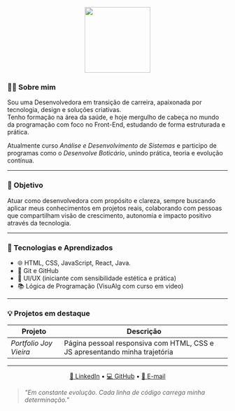 <!-- Capa -->
<p align="center">
  <img src="https://github.com/JOYVIEIR4/JOYVIEIR4/blob/main/minha-capa.jpg?raw=true) alt="Vieira logo dourado" width="150" />
</p>

### 👩‍💻 Sobre mim

Sou uma Desenvolvedora em transição de carreira, apaixonada por tecnologia, design e soluções criativas.  
Tenho formação na área da saúde, e hoje mergulho de cabeça no mundo da programação com foco no Front-End, estudando de forma estruturada e prática.

Atualmente curso *Análise e Desenvolvimento de Sistemas* e participo de programas como o *Desenvolve Boticário*, unindo prática, teoria e evolução contínua.

---

### 🎯 Objetivo

Atuar como desenvolvedora com propósito e clareza, sempre buscando aplicar meus conhecimentos em projetos reais, colaborando com pessoas que compartilham visão de crescimento, autonomia e impacto positivo através da tecnologia.

---

### 🚀 Tecnologias e Aprendizados

- 🌐 HTML, CSS, JavaScript, React, Java.
- 📁 Git e GitHub  
- 🎨 UI/UX (iniciante com sensibilidade estética e prática)  
- 📚 Lógica de Programação (VisuAlg com curso em video)  

---

### 💡 Projetos em destaque

| Projeto | Descrição |
|--------|-----------|
| *Portfolio Joy Vieira* | Página pessoal responsiva com HTML, CSS e JS apresentando minha trajetória |

---

<p align="center">
  <a href="https://www.linkedin.com/in/joy-vieira/">🔗 LinkedIn</a> • 
  <a href="https://github.com/JOVIEIRA4">💻 GitHub</a> • 
  <a href="joicevieirab@hotmail.com">📩 E-mail</a>
</p>



> *"Em constante evolução. Cada linha de código carrega minha determinação."*
